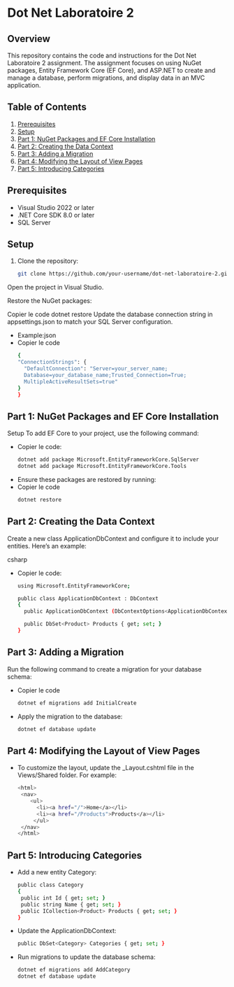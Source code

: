 # Dot Net Laboratoire 2

## Overview
This repository contains the code and instructions for the Dot Net Laboratoire 2 assignment. The assignment focuses on using NuGet packages, Entity Framework Core (EF Core), and ASP.NET to create and manage a database, perform migrations, and display data in an MVC application.

## Table of Contents
1. [Prerequisites](#prerequisites)
2. [Setup](#setup)
3. [Part 1: NuGet Packages and EF Core Installation](#part-1-nuget-packages-and-ef-core-installation)
4. [Part 2: Creating the Data Context](#part-2-creating-the-data-context)
5. [Part 3: Adding a Migration](#part-3-adding-a-migration)
6. [Part 4: Modifying the Layout of View Pages](#part-4-modifying-the-layout-of-view-pages)
7. [Part 5: Introducing Categories](#part-5-introducing-categories)

## Prerequisites
- Visual Studio 2022 or later
- .NET Core SDK 8.0 or later
- SQL Server

## Setup
1. Clone the repository:
   ```sh
   git clone https://github.com/your-username/dot-net-laboratoire-2.git
Open the project in Visual Studio.

Restore the NuGet packages:

    
 Copier le code dotnet restore
Update the database connection string in appsettings.json to match your SQL Server configuration.

- Example:json
- Copier le code
  ```sh
  {
  "ConnectionStrings": {
    "DefaultConnection": "Server=your_server_name;  
    Database=your_database_name;Trusted_Connection=True;    
    MultipleActiveResultSets=true"
  }
  }
  
## Part 1: NuGet Packages and EF Core Installation
Setup
To add EF Core to your project, use the following command:

 
- Copier le code:
  ```sh
  dotnet add package Microsoft.EntityFrameworkCore.SqlServer
  dotnet add package Microsoft.EntityFrameworkCore.Tools
- Ensure these packages are restored by running:
- Copier le code
    ```sh
    dotnet restore

  
## Part 2: Creating the Data Context
Create a new class ApplicationDbContext and configure it to include your entities. Here’s an example:

csharp
- Copier le code:
  ```sh
  using Microsoft.EntityFrameworkCore;

  public class ApplicationDbContext : DbContext
  {
    public ApplicationDbContext (DbContextOptions<ApplicationDbContext> options) : base       (options) { }

    public DbSet<Product> Products { get; set; }
  }

## Part 3: Adding a Migration
Run the following command to create a migration for your database schema:
- Copier le code
  ```sh
  dotnet ef migrations add InitialCreate
- Apply the migration to the database:

  ```sh
  dotnet ef database update
## Part 4: Modifying the Layout of View Pages
- To customize the layout, update the _Layout.cshtml file in the Views/Shared folder. For example:
    ```sh
    <html>
     <nav>
        <ul>
          <li><a href="/">Home</a></li>
          <li><a href="/Products">Products</a></li>
         </ul>
     </nav>
    </html>
## Part 5: Introducing Categories
- Add a new entity Category:
   ```sh
  public class Category
  {
    public int Id { get; set; }
    public string Name { get; set; }
    public ICollection<Product> Products { get; set; }
  }
- Update the ApplicationDbContext:

    ```sh
    public DbSet<Category> Categories { get; set; }


- Run migrations to update the database schema:
    ```sh
  dotnet ef migrations add AddCategory
  dotnet ef database update







